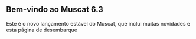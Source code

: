 ## Bem-vindo ao Muscat 6.3

Este é o novo lançamento estável do Muscat, que inclui muitas novidades e esta página de desembarque